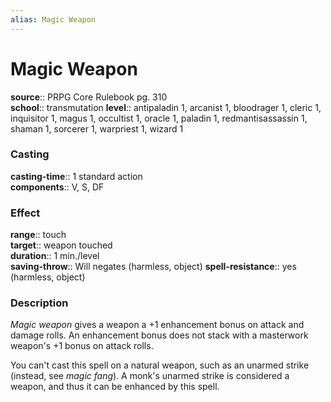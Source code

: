 ```yaml
---
alias: Magic Weapon
---
```


# Magic Weapon 

**source**:: PRPG Core Rulebook pg. 310  
**school**:: transmutation
**level**:: antipaladin 1, arcanist 1, bloodrager 1, cleric 1, inquisitor 1, magus 1, occultist 1, oracle 1, paladin 1, redmantisassassin 1, shaman 1, sorcerer 1, warpriest 1, wizard 1

### Casting 

**casting-time**:: 1 standard action  
**components**:: V, S, DF

### Effect 

**range**:: touch  
**target**:: weapon touched  
**duration**:: 1 min./level  
**saving-throw**:: Will negates (harmless, object)
**spell-resistance**:: yes (harmless, object)

### Description 

*Magic weapon* gives a weapon a +1 enhancement bonus on attack and damage rolls. An enhancement bonus does not stack with a masterwork weapon's +1 bonus on attack rolls.  
  
You can't cast this spell on a natural weapon, such as an unarmed strike (instead, see *magic fang*). A monk's unarmed strike is considered a weapon, and thus it can be enhanced by this spell.

